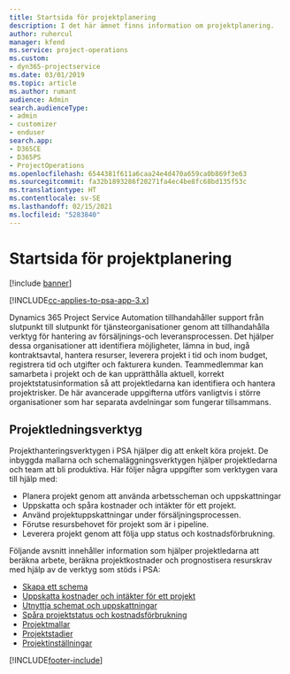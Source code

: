 ```yaml
---
title: Startsida för projektplanering
description: I det här ämnet finns information om projektplanering.
author: ruhercul
manager: kfend
ms.service: project-operations
ms.custom:
- dyn365-projectservice
ms.date: 03/01/2019
ms.topic: article
ms.author: rumant
audience: Admin
search.audienceType:
- admin
- customizer
- enduser
search.app:
- D365CE
- D365PS
- ProjectOperations
ms.openlocfilehash: 6544381f611a6caa24e4d470a659ca0b869f3e63
ms.sourcegitcommit: fa32b1893286f20271fa4ec4be8fc68bd135f53c
ms.translationtype: HT
ms.contentlocale: sv-SE
ms.lasthandoff: 02/15/2021
ms.locfileid: "5283840"
---
```

# <a name="project-planning-home-page"></a>Startsida för projektplanering

[!include [banner](../includes/psa-now-project-operations.md)]

[!INCLUDE[cc-applies-to-psa-app-3.x](../includes/cc-applies-to-psa-app-3x.md)]

Dynamics 365 Project Service Automation tillhandahåller support från slutpunkt till slutpunkt för tjänsteorganisationer genom att tillhandahålla verktyg för hantering av försäljnings-och leveransprocessen. Det hjälper dessa organisationer att identifiera möjligheter, lämna in bud, ingå kontraktsavtal, hantera resurser, leverera projekt i tid och inom budget, registrera tid och utgifter och fakturera kunden. Teammedlemmar kan samarbeta i projekt och de kan upprätthålla aktuell, korrekt projektstatusinformation så att projektledarna kan identifiera och hantera projektrisker. De här avancerade uppgifterna utförs vanligtvis i större organisationer som har separata avdelningar som fungerar tillsammans.

## <a name="project-management-tools"></a>Projektledningsverktyg

Projekthanteringsverktygen i PSA hjälper dig att enkelt köra projekt. De inbyggda mallarna och schemaläggningsverktygen hjälper projektledarna och team att bli produktiva. Här följer några uppgifter som verktygen vara till hjälp med:

- Planera projekt genom att använda arbetsscheman och uppskattningar
- Uppskatta och spåra kostnader och intäkter för ett projekt.
- Använd projektuppskattningar under försäljningsprocessen.
- Förutse resursbehovet för projekt som är i pipeline.
- Leverera projekt genom att följa upp status och kostnadsförbrukning.

Följande avsnitt innehåller information som hjälper projektledarna att beräkna arbete, beräkna projektkostnader och prognostisera resurskrav med hjälp av de verktyg som stöds i PSA:

- [Skapa ett schema](project-creating.md)
- [Uppskatta kostnader och intäkter för ett projekt](project-estimating.md)
- [Utnyttja schemat och uppskattningar](project-leveraging.md)
- [Spåra projektstatus och kostnadsförbrukning](project-tracking.md)
- [Projektmallar](project-templates.md)
- [Projektstadier](project-stages.md)
- [Projektinställningar](project-settings.md)


[!INCLUDE[footer-include](../includes/footer-banner.md)]